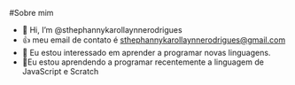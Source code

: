 #Sobre mim
- 👋 Hi, I’m @sthephannykarollaynnerodrigues
- :+1: meu email de contato é sthephannykarollaynnerodrigues@gmail.com
- 👀 Eu estou interessado em aprender a programar novas linguagens.
- 🌱Eu estou aprendendo a programar recentemente a linguagem de JavaScript e Scratch

